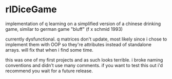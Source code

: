 # rlDiceGame
implementation of q learning on a simplified version of a chinese drinking game, similar to german game "bluff" (f x schmid 1993)

currently dysfunctional. q matrices don't update, most likely since i chose to implement them with OOP so they're attributes instead of standalone arrays.
will fix that when i find some time.

this was one of my first projects and as such looks terrible. i broke naming conventions and didn't use many comments.
if you want to test this out i'd recommend you wait for a future release.
